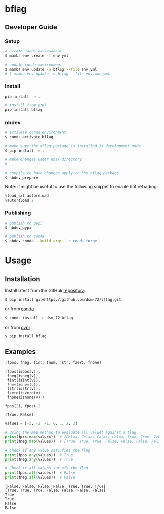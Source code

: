 # bflag

<!-- WARNING: THIS FILE WAS AUTOGENERATED! DO NOT EDIT! -->

## Developer Guide

### Setup

``` sh
# create conda environment
$ mamba env create -f env.yml

# update conda environment
$ mamba env update -n bflag --file env.yml
# $ mamba env update -n bflag --file env.mac.yml
```

### Install

``` sh
pip install -e .

# install from pypi
pip install bflag
```

### nbdev

``` sh
# activate conda environment
$ conda activate bflag

# make sure the bflag package is installed in development mode
$ pip install -e .

# make changes under nbs/ directory
# ...

# compile to have changes apply to the bflag package
$ nbdev_prepare
```

Note: it might be useful to use the following snippet to enable hot
reloading:

``` python
%load_ext autoreload
%autoreload 2
```

### Publishing

``` sh
# publish to pypi
$ nbdev_pypi

# publish to conda
$ nbdev_conda --build_args '-c conda-forge'
```

# Usage

## Installation

Install latest from the GitHub
[repository](https://github.com/dsm-72/bflag):

``` sh
$ pip install git+https://github.com/dsm-72/bflag.git
```

or from [conda](https://anaconda.org/dsm-72/bflag)

``` sh
$ conda install -c dsm-72 bflag
```

or from [pypi](https://pypi.org/project/bflag/)

``` sh
$ pip install bflag
```

## Examples

``` python
(fpos, fneg, fint, fnum, fstr, fzero, fnone)
```

    (fpos(ispos(v)),
     fneg(isneg(v)),
     fint(isint(v)),
     fnum(isnum(v)),
     fstr(isstr(v)),
     fzero(iszero(v)),
     fnone(isnone(v)))

``` python
fpos(2), fpos(-2)
```

    (True, False)

``` python
values = [-3, -2, -1, 0, 1, 2, 3]

# Using the map method to evaluate all values against a flag
print(fpos.map(values))  # [False, False, False, False, True, True, True]
print(fneg.map(values))  # [True, True, True, False, False, False, False]

# Check if any value satisfies the flag
print(fpos.any(values))  # True
print(fneg.any(values))  # True

# Check if all values satisfy the flag
print(fpos.all(values))  # False
print(fneg.all(values))  # False
```

    [False, False, False, False, True, True, True]
    [True, True, True, False, False, False, False]
    True
    True
    False
    False
